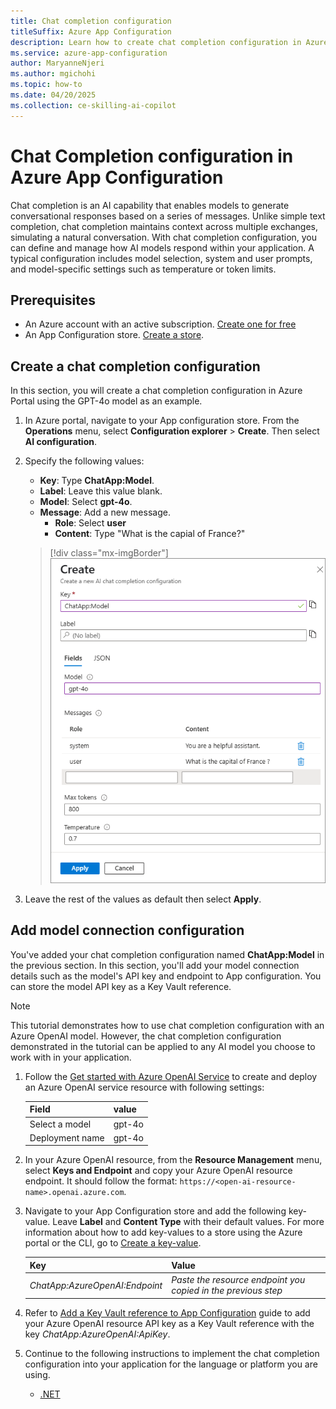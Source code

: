 ```yaml
---
title: Chat completion configuration
titleSuffix: Azure App Configuration
description: Learn how to create chat completion configuration in Azure App Configuration.
ms.service: azure-app-configuration
author: MaryanneNjeri
ms.author: mgichohi
ms.topic: how-to
ms.date: 04/20/2025
ms.collection: ce-skilling-ai-copilot
---
```


# Chat Completion configuration in Azure App Configuration

Chat completion is an AI capability that enables models to generate conversational responses based on a series of messages. Unlike simple text completion, chat completion maintains context across multiple exchanges, simulating a natural conversation. With chat completion configuration, you can define and manage how AI models respond within your application. A typical configuration includes model selection, system and user prompts, and model-specific settings such as temperature or token limits.

## Prerequisites
- An Azure account with an active subscription. [Create one for free](https://azure.microsoft.com/free)
- An App Configuration store. [Create a store](./quickstart-azure-app-configuration-create.md#create-an-app-configuration-store).

## Create a chat completion configuration

In this section, you will create a chat completion configuration in Azure Portal using the GPT-4o model as an example.

 1. In Azure portal, navigate to your App configuration store. From the **Operations** menu, select **Configuration explorer** > **Create**. Then select **AI configuration**.

 1. Specify the following values:
    - **Key**: Type **ChatApp:Model**.
    - **Label**: Leave this value blank.
    - **Model**: Select **gpt-4o**.
    - **Message**: Add a new message.
        - **Role**: Select **user**
        - **Content**: Type "What is the capial of France?"
    
    > [!div class="mx-imgBorder"]
    > ![Screen shot shows the create new AI configuration form](./media/create-ai-chat-completion-config.png)
    
1. Leave the rest of the values as default then select **Apply**.

## Add model connection configuration

You've added your chat completion configuration named  **ChatApp:Model** in the previous section. In this section, you'll add your model connection details such as the model's API key and endpoint to App configuration. You can store the model API key as a Key Vault reference.

> [!NOTE]
> This tutorial demonstrates how to use chat completion configuration with an Azure OpenAI model. However, the chat completion configuration demonstrated in the tutorial can be applied to any AI model you choose to work with in your application.
>

1. Follow the [Get started with Azure OpenAI Service](/azure/ai-services/openai/overview#get-started-with-azure-openai-service) to create and deploy an Azure OpenAI service resource with following settings:

    | Field           | value   |
    |-----------------|---------|
    | Select a model  | gpt-4o  |
    | Deployment name | gpt-4o  |

1. In your Azure OpenAI resource, from the **Resource Management** menu, select **Keys and Endpoint** and copy your Azure OpenAI resource endpoint. It should follow the format: `https://<open-ai-resource-name>.openai.azure.com`.

1. Navigate to your App Configuration store and add the following key-value. Leave **Label** and **Content Type** with their default values. For more information about how to add key-values to a store using the Azure portal or the CLI, go to [Create a key-value](./quickstart-azure-app-configuration-create.md#create-a-key-value).

    | **Key**                          | **Value**                                                      |
    |----------------------------------|----------------------------------------------------------------|
    |  _ChatApp:AzureOpenAI:Endpoint_  | _Paste the resource endpoint you copied in the previous step_  |
 
1. Refer to [Add a Key Vault reference to App Configuration](./use-key-vault-references-dotnet-core.md#add-a-key-vault-reference-to-app-configuration) guide to add your Azure OpenAI resource API key as a Key Vault reference with the key _ChatApp:AzureOpenAI:ApiKey_.

1. Continue to the following instructions to implement the chat completion configuration into your application for the language or platform you are using.

    - [.NET](./quickstart-chat-completion-dotnet.md)